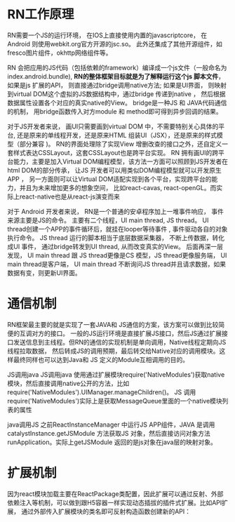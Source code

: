 # RN工作原理
RN需要一个JS的运行环境， 
在IOS上直接使用内置的javascriptcore， 
在Android 则使用webkit.org官方开源的jsc.so。 
此外还集成了其他开源组件，如fresco图片组件，okhttp网络组件等。

RN 会把应用的JS代码（包括依赖的framework）编译成一个js文件（一般命名为index.android.bundle), **RN的整体框架目标就是为了解释运行这个js 脚本文件**，
如果是js 扩展的API， 则直接通过bridge调用native方法; 
如果是UI界面， 则映射到virtual DOM这个虚拟的JS数据结构中，通过bridge 传递到native ， 然后根据数据属性设置各个对应的真实native的View。 
bridge是一种JS 和 JAVA代码通信的机制， 用bridge函数传入对方module 和 method即可得到异步回调的结果。

对于JS开发者来说， 画UI只需要画到virtual DOM 中，不需要特别关心具体的平台, 还是原来的单线程开发，还是原来HTML 组装UI（JSX），还是原来的样式模型（部分兼容 )。
RN的界面处理除了实现View 增删改查的接口之外，还自定义一套样式表达CSSLayout，这套CSSLayout也是跨平台实现。 
RN 拥有画UI的跨平台能力，主要是加入Virtual DOM编程模型，该方法一方面可以照顾到JS开发者在html DOM的部分传承， 让JS 开发者可以用类似DOM编程模型就可以开发原生APP ， 另一方面则可以让Virtual DOM适配实现到各个平台，实现跨平台的能力，并且为未来增加更多的想象空间， 比如react-cavas, react-openGL。而实际上react-native也是从react-js演变而来

对于 Android 开发者来说， RN是一个普通的安卓程序加上一堆事件响应， 事件来源主要是JS的命令。
主要有二个线程，UI main thread, JS thread。
 UI thread创建一个APP的事件循环后，就挂在looper等待事件 , 事件驱动各自的对象执行命令。 
 JS thread 运行的脚本相当于底层数据采集器， 不断上传数据，转化成UI 事件， 通过bridge转发到UI thread, 从而改变真实的View。 
 后面再深一层发现， UI main thread 跟 JS thread更像是CS 模型，JS thread更像服务端， UI main thread是客户端， UI main thread 不断询问JS thread并且请求数据，如果数据有变，则更新UI界面。


# 通信机制
RN框架最主要的就是实现了一套JAVA和 JS通信的方案，该方案可以做到比较简便的互调对方的接口。
一般的JS运行环境是直接扩展JS接口，然后JS通过扩展接口发送信息到主线程。但RN的通信的实现机制是单向调用，Native线程定期向JS线程拉取数据， 然后转成JS的调用预期，最后转交给Native对应的调用模块。这样最终同样也可以达到Java和 JS 定义的Module互相调用的目的。

JS调用java
JS调用java 使用通过扩展模块require('NativeModules')获取native模块，然后直接调用native公开的方法，比如require('NativeModules').UIManager.manageChildren()。 JS 调用require('NativeModules')实际上是获取MessageQueue里面的一个native模块列表的属性

java调用JS
之前ReactInstanceManager 中运行JS APP组件，JAVA 是调用catalystInstance.getJSModule 方法获取JS 对象，然后直接访问对象方法runApplication。实际上getJSModule 返回的是js对象在java层的映射对象。

# 扩展机制
因为react模块加载主要在ReactPackage类配置，因此扩展可以通过反射、外部依赖注入等机制，可以做到跟H5容器一样实现动态插拔的插件式扩展。比如API扩展， 通过外部传入扩展模块的类名即可反射构造函数创建新的API：







